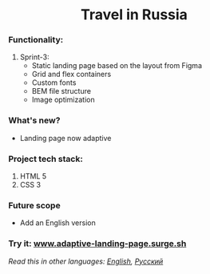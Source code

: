 <h1 align="center">Travel in Russia</h1>

### Functionality: 
1. Sprint-3:
    * Static landing page based on the layout from Figma
    * Grid and flex containers
    * Custom fonts
    * BEM file structure
    * Image optimization
### What's new?
  * Landing page now adaptive
### Project tech stack:
1. HTML 5
2. CSS 3
### Future scope
   * Add an English version
### Try it: www.adaptive-landing-page.surge.sh
*Read this in other languages: [English](README.md), [Русский](README.ru.md)*
